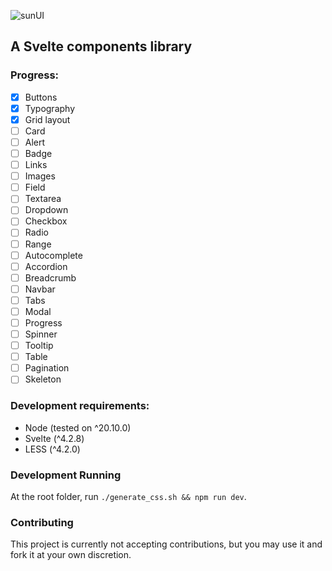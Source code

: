 ![sunUI](https://github.com/vdsbt33/sunui-svelte/assets/25711149/41ad3120-2e8e-4bc3-94e0-e6625861d7d9)
## A Svelte components library

### Progress:
- [x] Buttons
- [x] Typography
- [x] Grid layout
- [ ] Card
- [ ] Alert
- [ ] Badge
- [ ] Links
- [ ] Images
- [ ] Field
- [ ] Textarea
- [ ] Dropdown
- [ ] Checkbox
- [ ] Radio
- [ ] Range
- [ ] Autocomplete
- [ ] Accordion
- [ ] Breadcrumb
- [ ] Navbar
- [ ] Tabs
- [ ] Modal
- [ ] Progress
- [ ] Spinner
- [ ] Tooltip
- [ ] Table
- [ ] Pagination
- [ ] Skeleton

### Development requirements:
- Node (tested on ^20.10.0)
- Svelte (^4.2.8)
- LESS (^4.2.0)

### Development Running 
At the root folder, run `./generate_css.sh && npm run dev`.

### Contributing
This project is currently not accepting contributions, but you may use it and fork it at your own discretion.
